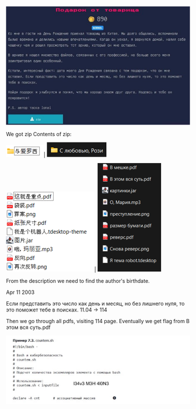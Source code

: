 ﻿![](/admctf21.09-22.09.2024/Подарок%20от%20товарища/img/1.jpeg)

We got zip Contents of zip:

![](/admctf21.09-22.09.2024/Подарок%20от%20товарища/img/2.png)| ![](/admctf21.09-22.09.2024/Подарок%20от%20товарища/img/3.png)

![](/admctf21.09-22.09.2024/Подарок%20от%20товарища/img/4.png)| ![](/admctf21.09-22.09.2024/Подарок%20от%20товарища/img/5.png) 

From the description we need to find the author's birthdate.

Apr 11 2003

Если представить это число как день и месяц, но без лишнего нуля, то это поможет тебе в поисках. 11.04 -> 114

Then we go through all pdfs, visiting 114 page. Eventually we get flag from В этом вся суть.pdf

![](/admctf21.09-22.09.2024/Подарок%20от%20товарища/img/6.jpeg)
